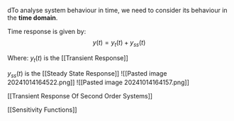  dTo analyse system behaviour in time, we need to consider its behaviour in the **time domain**.

Time response is given by: 
$$y\left(t\right)=y_{t}\left(t\right)+y_{ss}\left(t\right)$$

 Where:
 $y_{t}\left(t\right)$ is the [[Transient Response]]



$y_{ss}\left(t\right)$ is the [[Steady State Response]]
![[Pasted image 20241014164522.png]]
![[Pasted image 20241014164157.png]]

[[Transient Response Of Second Order Systems]]

[[Sensitivity Functions]]
